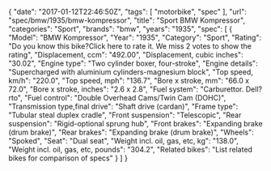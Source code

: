 {
    "date": "2017-01-12T22:46:50Z",
    "tags": [
        "motorbike",
        "spec"
    ],
    "url": "spec\/bmw\/1935\/bmw-kompressor",
    "title": "Sport BMW Kompressor",
    "categories": "Sport",
    "brands": "bmw",
    "years": "1935",
    "spec": [
        {
            "Model": "BMW Kompressor",
            "Year": "1935",
            "Category": "Sport",
            "Rating": "Do you know this bike?Click here to rate it. We miss 2 votes to show the rating",
            "Displacement, ccm": "492.00",
            "Displacement, cubic inches": "30.02",
            "Engine type": "Two cylinder boxer, four-stroke",
            "Engine details": "Supercharged with aluminium cylinders-magnesium  block",
            "Top speed, km\/h": "220.0",
            "Top speed, mph": "136.7",
            "Bore x stroke, mm": "66.0 x 72.0",
            "Bore x stroke, inches": "2.6 x 2.8",
            "Fuel system": "Carburettor. Dell?rto",
            "Fuel control": "Double Overhead Cams\/Twin Cam (DOHC)",
            "Transmission type,final drive": "Shaft drive (cardan)",
            "Frame type": "Tubular steal duplex cradle",
            "Front suspension": "Telescopic",
            "Rear suspension": "Rigid-optional sprung hub",
            "Front brakes": "Expanding brake (drum brake)",
            "Rear brakes": "Expanding brake (drum brake)",
            "Wheels": "Spoked",
            "Seat": "Dual seat",
            "Weight incl. oil, gas, etc, kg": "138.0",
            "Weight incl. oil, gas, etc, pounds": "304.2",
            "Related bikes": "List related bikes for comparison of specs"
        }
    ]
}